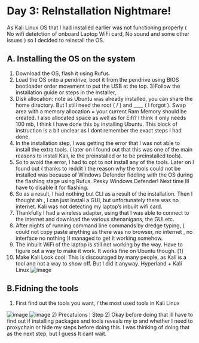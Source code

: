 # Day 3: ReInstallation Nightmare!

As Kali Linux OS that I had installed earlier was not functioning properly ( No wifi detetction of onboard Laptop WiFi card, No sound and some other issues ) so I decided to reinstall the OS. 

## A. Installing the OS on the system 

1) Download the OS, flash it using Rufus.
2) Load the OS onto a pendrive, boot it from the pendrive using BIOS bootloader order movement to put the USB at the top. 
3)Follow the installation guide or steps in the installer, 
4) Disk allocation: note as Ubuntu was already installed, you can share the home directory. But I still need the root ( / ) and ____ ( I forgot ). Swap area with a memory allocation = your current Ram Memory should be created.  I also allocated space as well as for Eifi?  I think it only needs 100 mb, I think I have done this by installing Ubuntu. This block of instruction is a bit unclear as I dont remember the exact steps I had done.
5) In the installation step, I was getting the error that I was not able to install the extra tools. ( later on I found out that this was one of the main reasons to install Kali, ie the preinstalled or to be preinstalled tools).
6) So to avoid the error, I had to opt to not install any of the tools. Later on I found out ( thanks to reddit ) the reason why the tools could not be installed was because of Windows Defender fiddling with the OS during the flashing stage using Rufus. Pesky Windows Defender! Next time Ill have to disable it for flashing.
7) So as a result, I had nothing but CLI as a result of the installation. Then I thought ah , I can just install a GUI, but unfortunately there was no internet. Kali was not detecting my laptop’s inbuilt wifi card.
8) Thankfully I had a wireless adapter, using that I was able to connect to the internet and download the various shenanigans, the GUI etc.
9) After nights of running command line commands by dredge typing, ( could not copy paste anything as there was no browser, no internet , no interface no nothing )I managed to get it working somehow.  
10) The inbuilt WiFi of the laptop is still not working by the way. Have to figure out a way to make it work. It works fine on Ubuntu though. [1]
11) Make Kali Look cool: This is discouraged by many people, as Kali is a tool and not a way to show off. But I did it anyway. Hyperland + Kali Linux
  ![image](https://github.com/jerrinmg/30day/assets/166682032/3acd2b8d-7cec-483b-8d95-a5799af16807)

## B.Fidning the tools 
1) First find out the tools you want, / the most used tools in Kali Linux

![image](https://github.com/jerrinmg/30day/assets/166682032/74ae71d6-7fa1-4554-98e6-a47e3078dcb1)
![image](https://github.com/jerrinmg/30day/assets/166682032/26023758-1a2d-4fe7-9508-747053ebed3f)
2) Precatuions ! Step 2) Okay before doing that  Ill have to find out if installing packages and tools reveals my ip and whether I need to proxychain or hide my steps before doing this. I was thinking of doing that as the next step, but I guess It  cant wait.
